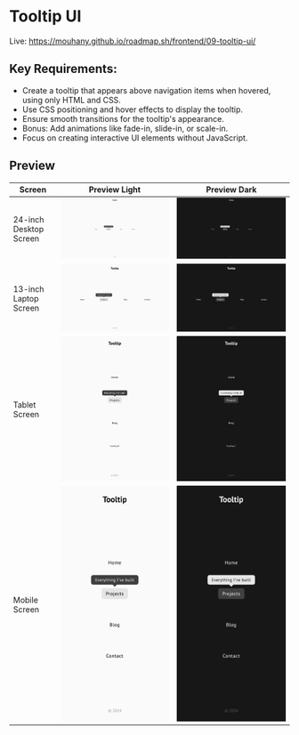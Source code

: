# Tooltip UI

Live: https://mouhany.github.io/roadmap.sh/frontend/09-tooltip-ui/

## Key Requirements:

- Create a tooltip that appears above navigation items when hovered, using only HTML and CSS.
- Use CSS positioning and hover effects to display the tooltip.
- Ensure smooth transitions for the tooltip's appearance.
- Bonus: Add animations like fade-in, slide-in, or scale-in.
- Focus on creating interactive UI elements without JavaScript.

## Preview

| Screen                 | Preview Light                                   | Preview Dark                                  |
| ---------------------- | ----------------------------------------------- | --------------------------------------------- |
| 24-inch Desktop Screen | ![Desktop Light](./preview/9-light-desktop.png) | ![Desktop Dark](./preview/9-dark-desktop.png) |
| 13-inch Laptop Screen  | ![Laptop Light](./preview/9-light-laptop.png)   | ![Laptop Dark](./preview/9-dark-laptop.png)   |
| Tablet Screen          | ![Tablet Light](./preview/9-light-tablet.png)   | ![Tablet Dark](./preview/9-dark-tablet.png)   |
| Mobile Screen          | ![Mobile Light](./preview/9-light-mobile.png)   | ![Mobile Dark](./preview/9-dark-mobile.png)   |

